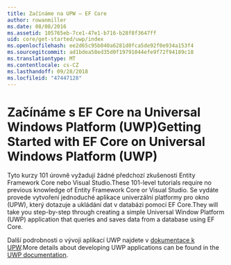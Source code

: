 ```yaml
---
title: Začínáme na UPW – EF Core
author: rowanmiller
ms.date: 08/08/2016
ms.assetid: 105765eb-7ce1-47e1-b716-b28f8f3647ff
uid: core/get-started/uwp/index
ms.openlocfilehash: ee2d65c95b040a6281d0fca5de92f0e934a153f4
ms.sourcegitcommit: ad1bdea58ed35d0f19791044efe9f72f94189c18
ms.translationtype: MT
ms.contentlocale: cs-CZ
ms.lasthandoff: 09/28/2018
ms.locfileid: "47447128"
---
```

# <a name="getting-started-with-ef-core-on-universal-windows-platform-uwp"></a><span data-ttu-id="b8ad8-102">Začínáme s EF Core na Universal Windows Platform (UWP)</span><span class="sxs-lookup"><span data-stu-id="b8ad8-102">Getting Started with EF Core on Universal Windows Platform (UWP)</span></span>

<span data-ttu-id="b8ad8-103">Tyto kurzy 101 úrovně vyžadují žádné předchozí zkušenosti Entity Framework Core nebo Visual Studio.</span><span class="sxs-lookup"><span data-stu-id="b8ad8-103">These 101-level tutorials require no previous knowledge of Entity Framework Core or Visual Studio.</span></span> <span data-ttu-id="b8ad8-104">Se vydáte provede vytvoření jednoduché aplikace univerzální platformy pro okno (UPW), který dotazuje a ukládání dat v databázi pomocí EF Core.</span><span class="sxs-lookup"><span data-stu-id="b8ad8-104">They will take you step-by-step through creating a simple Universal Window Platform (UWP) application that queries and saves data from a database using EF Core.</span></span>

<span data-ttu-id="b8ad8-105">Další podrobnosti o vývoji aplikací UWP najdete v [dokumentace k UPW](https://docs.microsoft.com/windows/uwp/develop/).</span><span class="sxs-lookup"><span data-stu-id="b8ad8-105">More details about developing UWP applications can be found in the [UWP documentation](https://docs.microsoft.com/windows/uwp/develop/).</span></span>

